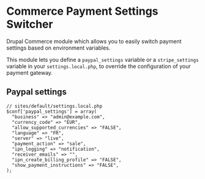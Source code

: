 Commerce Payment Settings Switcher
==================================

Drupal Commerce module which allows you to easily switch payment settings based on environment variables.

This module lets you define a ``paypal_settings`` variable or a ``stripe_settings`` variable in your ``settings.local.php``, to override the configuration of your payment gateway.

## Paypal settings

```
// sites/default/settings.local.php
$conf['paypal_settings'] = array(
  "business" => "admin@example.com",
  "currency_code" => "EUR",
  "allow_supported_currencies" => "FALSE",
  "language" => "FR",
  "server" => "live",
  "payment_action" => "sale",
  "ipn_logging" => "notification",
  "receiver_emails" => "", 
  "ipn_create_billing_profile" => "FALSE",
  "show_payment_instructions" => "FALSE",
);
```
